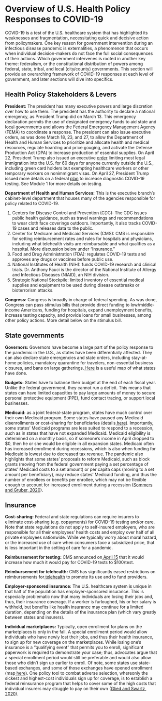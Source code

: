 # Overview of U.S. Health Policy Responses to COVID-19

COVID-19 is a test of the U.S. healthcare system that has highlighted its weaknesses and fragmentation, necessitating quick and decisive action from policymakers. One key reason for government intervention during an infectious disease pandemic is externalities, a phenomenon that occurs when individual decision-makers do not face the full social consequences of their actions. Which government intervenes is rooted in another key theme: federalism, or the constitutional distribution of powers among federal, state, tribal, and local \(city/county\) governments. This section will provide an overarching framework of COVID-19 responses at each level of government, and later sections will dive into specifics.

## Health Policy Stakeholders & Levers

**President:** The president has many executive powers and large discretion over how to use them. The president has the authority to declare a national emergency, as President Trump did on March 13. This emergency declaration permits the use of designated emergency funds to aid state and local governments and allows the Federal Emergency Management Agency \(FEMA\) to coordinate a response. The president can also issue executive orders, as was done March 18, 23, and 27, to allow the Department of Health and Human Services to prioritize and allocate health and medical resources, regulate hoarding and price gouging, and activate the Defense Production Act \(DPA\) to increase production of essential supplies. On April 22, President Trump also issued an executive [order](https://www.whitehouse.gov/presidential-actions/proclamation-suspending-entry-immigrants-present-risk-u-s-labor-market-economic-recovery-following-covid-19-outbreak/) limiting most legal immigration into the U.S. for 60 days for anyone currently outside the U.S., including green card holders but exempting healthcare workers or other temporary workers on nonimmigrant visas. On April 27, President Trump issued more details on a federal [plan](https://www.nytimes.com/2020/04/27/us/politics/trump-coronavirus-testing.html) to increase diagnostic COVID-19 testing. See Module 1 for more details on testing.

**Department of Health and Human Services:** This is the executive branch’s cabinet-level department that houses many of the agencies responsible for policy related to COVID-19.

1. Centers for Disease Control and Prevention \(CDC\): The CDC issues public health guidance, such as travel warnings and recommendations to wear cloth face coverings outdoors. Importantly, it also tracks COVID-19 cases and releases data to the public.
2. Center for Medicare and Medicaid Services \(CMS\): CMS is responsible for setting reimbursement rates and rules for hospitals and physicians, including what telehealth visits are reimbursable and what qualifies as a hospital. More discussion below under “Insurance.”
3. Food and Drug Administration \(FDA\): regulates COVID-19 tests and approves any drugs or vaccines before public use.
4. National Institutes of Health \(NIH\): funds COVID-19 research and clinical trials. Dr. Anthony Fauci is the director of the National Institute of Allergy and Infectious Diseases \(NIAID\), an NIH division.
5. Strategic National Stockpile: limited inventory of essential medical supplies and equipment to be used during disease outbreaks or bioterrorism attacks.

**Congress:** Congress is broadly in charge of federal spending. As was done, Congress can pass stimulus bills that provide direct funding to low/middle-income Americans, funding for hospitals, expand unemployment benefits, increase testing capacity, and provide loans for small businesses, among other policy actions. More detail below on the stimulus bill.

## State governments

**Governors:** Governors have become a large part of the policy response to the pandemic in the U.S., as states have been differentially affected. They can also declare state emergencies and state orders, including stay-at-home policies, mandatory quarantine for travelers, non-essential business closures, and bans on large gatherings.[ Here](https://www.kff.org/health-costs/issue-brief/state-data-and-policy-actions-to-address-coronavirus/#policyactions) is a useful map of what states have done.

**Budgets:** States have to balance their budget at the end of each fiscal year. Unlike the federal government, they cannot run a deficit. This means that states can have limited capacities to pay large amounts of money to secure personal protective equipment \(PPE\), fund contact tracing, or support local businesses.

**Medicaid:** as a joint federal-state program, states have much control over their own Medicaid program. Some states have paused any Medicaid disenrollments or cost-sharing for beneficiaries \(details[ here](https://www.kff.org/medicaid/issue-brief/medicaid-emergency-authority-tracker-approved-state-actions-to-address-covid-19/)\). Importantly, some states’ Medicaid programs are less suited to respond to a recession, such as in states that have not expanded Medicaid. Medicaid eligibility is determined on a monthly basis, so if someone’s income in April dropped to $0, then he or she would be eligible in all expansion states. Medicaid often has increased enrollment during recessions, which is also when funding for Medicaid is lowest due to decreased tax revenue. The pandemic also highlights that some states’ proposals to reform Medicaid, such as block grants \(moving from the federal government paying a set percentage of states’ Medicaid costs to a set amount\) or per capita caps \(moving to a set amount per beneficiary\), may reduce states’ Medicaid funding, and thus the number of enrollees or benefits per enrollee, which may not be flexible enough to account for increased enrollment during a recession \([Sommers and Gruber, 2020](https://www.nejm.org/doi/full/10.1056/NEJMp2007124)\).

## Insurance

**Cost-sharing:** Federal and state regulations can require insurers to eliminate cost-sharing \(e.g. copayments\) for COVID-19 testing and/or care. Note that state regulations do not apply to self-insured employers, who are responsible for all their employees’ health costs and employ over half of all private employees nationwide. While we typically worry about moral hazard, or the increased use of care when consumers face a subsidized price, that is less important in the setting of care for a pandemic.

**Reimbursement for testing:** CMS announced on[ April 15](https://www.cms.gov/newsroom/press-releases/cms-increases-medicare-payment-high-production-coronavirus-lab-tests-0) that it would increase how much it would pay for COVID-19 tests to $100/test. 

**Reimbursement for telehealth:** CMS has significantly eased restrictions on reimbursements for[ telehealth](https://www.cms.gov/newsroom/fact-sheets/medicare-telemedicine-health-care-provider-fact-sheet) to promote its use and to fund providers.

**Employer-sponsored insurance:** The U.S. healthcare system is unique in that half of the population has employer-sponsored insurance. This is especially problematic now that many individuals are losing their jobs and, thus, their insurance coverage. If a worker is furloughed, his or her salary is withheld, but benefits like health insurance may continue for a limited duration, depending on the details of the insurance plan \(which vary greatly between states and insurers\). 

**Individual marketplaces:** Typically, open enrollment for plans on the marketplaces is only in the fall. A special enrollment period would allow individuals who have newly lost their jobs, and thus their health insurance, to sign up for new coverage on the marketplaces. While losing one’s insurance is a “qualifying event” that permits you to enroll, significant paperwork is required to demonstrate your case; thus, advocates argue that a special enrollment period would still be preferable and would also allow those who didn’t sign up earlier to enroll. Of note, some states use state-based exchanges, and some of those exchanges have opened enrollment \(map[ here](https://www.kff.org/health-costs/issue-brief/state-data-and-policy-actions-to-address-coronavirus/)\). One policy tool to combat adverse selection, whereonly the sickest and highest-cost individuals sign up for coverage, is to establish a federal reinsurance program that helps to cover some of the high costs that individual insurers may struggle to pay on their own \([Glied and Swartz, 2020](https://www-healthaffairs-org.ezp-prod1.hul.harvard.edu/do/10.1377/hblog20200401.505998/full/)\).

